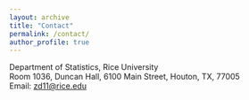 ```yaml
---
layout: archive
title: "Contact"
permalink: /contact/
author_profile: true
---
```

Department of Statistics, Rice University<br>
Room 1036, Duncan Hall, 6100 Main Street, Houton, TX, 77005<br>
Email: zd11@rice.edu
